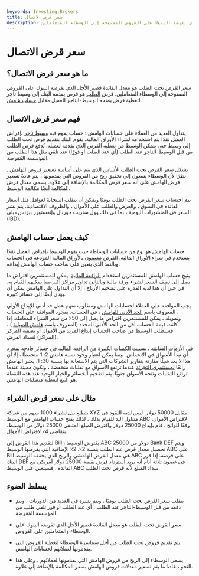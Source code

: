 ```yaml
---
keywords: Investing,Brokers
title: سعر قرض الاتصال
description: سعر القرض تحت الطلب هو معدل الفائدة قصير الأجل الذي تفرضه البنوك على القروض الممنوحة إلى الوسطاء المتعاملين.
---
```


# سعر قرض الاتصال
## ما هو سعر قرض الاتصال؟

سعر القرض تحت الطلب هو معدل الفائدة قصير الأجل الذي تفرضه البنوك على القروض الممنوحة إلى الوسطاء المتعاملين. قرض [الطلب](/callloan) هو قرض يقدمه البنك إلى وسيط تاجر لتغطية قرض يمنحه الوسيط-التاجر للعميل مقابل [حساب هامش](/marginaccount).

## فهم سعر قرض الاتصال

يتداول العديد من العملاء على حسابات الهامش ؛ حساب يقوم فيه [وسيط تاجر](/broker-dealer) بإقراض العميل نقدًا يتم استخدامه لشراء الأوراق المالية. يقوم البنك بتقديم قرض تحت الطلب إلى وسيط حتى يتمكن الوسيط من تغطية القرض الذي يقدمه لعميله. يُدفع قرض الطلب من قبل الوسيط-التاجر عند الطلب (أي عند الطلب أو فورًا) عند تلقي مثل هذا الطلب من المؤسسة المُقرضة.

يشكل سعر القرض تحت الطلب الأساس الذي يتم على أساسه تسعير قروض [الهامش .](/margin) نظرًا لأن الوسطاء يسعون إلى تحقيق ربح من القروض التي يقدمونها ، يتم عادةً تسعير قرض الهامش على أنه سعر قرض المكالمة بالإضافة إلى علاوة. يسمى معدل قرض المكالمة أيضًا مكالمة الوسيط.

يتم احتساب سعر القرض تحت الطلب يوميًا ويمكن أن يتقلب استجابةً لعوامل مثل أسعار الفائدة في السوق ، والعرض والطلب على الأموال ، والظروف الاقتصادية. يتم نشر السعر في المنشورات اليومية ، بما في ذلك وول ستريت جورنال وإنفستورز بيزنس ديلي (IBD).

## كيف يعمل حساب الهامش

حساب الهامش هو نوع من حسابات الوساطة حيث يقوم الوسيط بإقراض العميل نقدًا يستخدم في شراء الأوراق المالية. القرض [مضمون](/collateral) بالأوراق المالية المودعة في الحساب وبالنقد الذي يتعين على صاحب حساب الهامش إيداعه.

يتيح حساب الهامش للمستثمرين استخدام [الرافعة المالية](/leverage). يمكن للمستثمرين اقتراض ما يصل إلى نصف السعر لشراء ورقة مالية وبالتالي تداول مراكز أكبر مما يمكنهم القيام به. في حين أن هذا لديه القدرة على تضخيم الأرباح ، إلا أن التداول على الهامش يمكن أن يؤدي أيضًا إلى خسائر كبيرة.

يجب الموافقة على العملاء لحسابات الهامش ومطلوب منهم عمل حد أدنى للإيداع الأولي ، المعروف باسم [الحد الأدنى للهامش](/minimummargin) ، في الحساب. بمجرد الموافقة على الحساب وتمويله ، يمكن للمستثمرين اقتراض ما يصل إلى 50٪ من سعر الشراء للمعاملة. إذا كانت قيمة الحساب أقل من الحد الأدنى المحدد (المعروف باسم [هامش الصيانة](/maintenancemargin) ) ، فسيطلب الوسيط من صاحب الحساب إيداع المزيد من الأموال أو تصفية المركز (المراكز) لسداد القرض.

في الأزمات السابقة ، تسببت الكميات الكبيرة من الرافعة المالية في خسائر فادحة بمجرد أن تبدأ الأسواق في الانخفاض. بينما يمكن اعتبار وجود نسبة هامش 2: 1 متحفظًا ، إلا أن هذا لا يعد شيئًا مقارنة بتقارير الشركات التي يتم الاستعانة بها بنسبة 30: 1. يعتبر الهامش رائعًا [لمستثمري التجزئة](/retailinvestor) عندما ترتفع الأسواق مع تقلبات منخفضة ، وتكون مميتة عندما ترتفع التقلبات وتتجه الأسواق جنوبًا. يتم تضخيم الخسائر والخيار الوحيد عند هذه النقطة هو البيع لتغطية متطلبات الهامش.

## مثال على سعر قرض الشراء

يتطلع بيل لشراء 1000 سهم من شركة XYZ مقابل 50000 دولار. ليس لديه النقود في متناول اليد للقيام بذلك ، لذلك يفتح حساب الهامش مع الوسيط ABC لاقتراض الأموال. وفقًا للوائح ، قام بإيداع 25000 دولار واقترض المبلغ المتبقي 25000 دولار من الوسيط. يتقاضى 4٪ لاقتراض الأموال.

لتقديم هذا القرض إلى Bill ، يقترض الوسيط ABC 25000 دولار من Bank DEF ويتم تحصيل معدل قرض عند الطلب بنسبة 2٪. 2٪ الإضافية التي يفرضها الوسيط ABC على Bill هي معدل القرض الهامشي والربح الذي يحققه الوسيط ABC على قرضه. إذا قرر البنك DEF في غضون ثلاثة أيام أنه يريد استرداد قرض بقيمة 25000 دولار أمريكي مع الفائدة ، فسيتعين على الوسيط ABC سداد المبلغ لأنه قرض تحت الطلب.

## يسلط الضوء

- يتقلب سعر القرض تحت الطلب يوميًا ، ويتم نشره في العديد من الدوريات ، ويتم دفعه من قبل الوسيط-التاجر عند الطلب ، أي عند الطلب أو فور تلقي طلب من المؤسسة المُقرضة.

- سعر القرض تحت الطلب هو معدل الفائدة قصير الأجل الذي تفرضه البنوك على الوسطاء والمتعاملين على القروض.

- يتم تقديم قروض تحت الطلب من أجل سماسرة الوسطاء لتغطية القروض التي يقدمونها لعملائهم لحسابات الهامش.

- يسعى الوسطاء إلى الربح من قروض الهامش التي يقدمونها لعملائهم ، وعلى هذا النحو ، عادةً ما يتم تسعير معدلات قروض الهامش بسعر المكالمة بالإضافة إلى علاوة.

